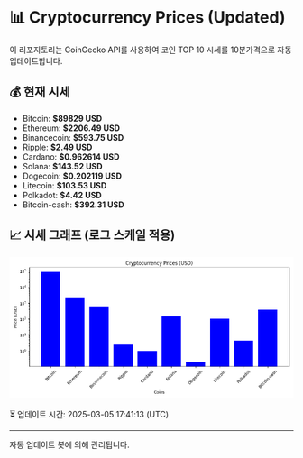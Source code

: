 
# 📊 Cryptocurrency Prices (Updated)

이 리포지토리는 CoinGecko API를 사용하여 코인 TOP 10 시세를 10분가격으로 자동 업데이트합니다.

## 💰 현재 시세
- Bitcoin: **$89829 USD**
- Ethereum: **$2206.49 USD**
- Binancecoin: **$593.75 USD**
- Ripple: **$2.49 USD**
- Cardano: **$0.962614 USD**
- Solana: **$143.52 USD**
- Dogecoin: **$0.202119 USD**
- Litecoin: **$103.53 USD**
- Polkadot: **$4.42 USD**
- Bitcoin-cash: **$392.31 USD**

## 📈 시세 그래프 (로그 스케일 적용)
![Crypto Prices](crypto_prices.png)

⏳ 업데이트 시간: 2025-03-05 17:41:13 (UTC)

---
자동 업데이트 봇에 의해 관리됩니다.
